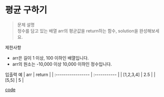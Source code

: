 # 평균 구하기

> 문제 설명<br>
정수를 담고 있는 배열 arr의 평균값을 return하는 함수, solution을 완성해보세요.

제한사항
- arr은 길이 1 이상, 100 이하인 배열입니다.
- arr의 원소는 -10,000 이상 10,000 이하인 정수입니다.

입출력 예
| arr | return | 
| :----------------- | :-----------  | 
| [1,2,3,4] | 2.5 |
| [5,5] | 5 |

[code](https://github.com/JiHoonAHN/CodingTest/blob/main/Programmers/1Level/explain/Code/%ED%8F%89%EA%B7%A0%20%EA%B5%AC%ED%95%98%EA%B8%B0.swift)